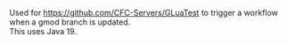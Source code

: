 Used for https://github.com/CFC-Servers/GLuaTest to trigger a workflow when a gmod branch is updated.<br>
This uses Java 19.
